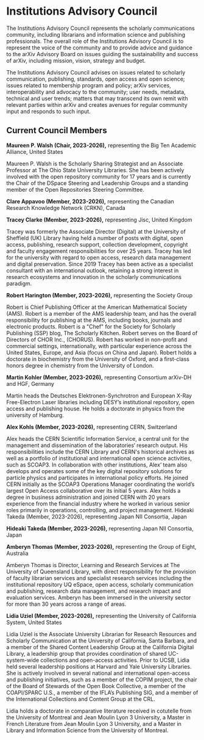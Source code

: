 # Institutions Advisory Council

The Institutions Advisory Council represents the scholarly communications community, 
including librarians and information science and publishing professionals. The overall 
role of the Institutions Advisory Council is to represent the voice of the community and to 
provide advice and guidance to the arXiv Advisory Board on issues guiding the 
sustainability and success of arXiv, including mission, vision, strategy and budget. 


The Institutions Advisory Council advises on issues related to scholarly communication, 
publishing, standards, open access and open science; issues related to membership 
program and policy; arXiv services, interoperability and advocacy to the community; user 
needs, metadata, technical and user trends; matters that may transcend its own remit 
with relevant parties within arXiv and creates avenues for regular community input and 
responds to such input. 




## Current Council Members 

**Maureen P. Walsh (Chair, 2023-2026),** representing the Big Ten Academic Alliance, United States

Maureen P. Walsh is the Scholarly Sharing Strategist and an Associate Professor at The Ohio State University Libraries. She has been actively involved with the open repository community for 17 years and is currently the Chair of the DSpace Steering and Leadership Groups and a standing member of the Open Repositories Steering Committee.

**Clare Appavoo (Member, 2023-2026),** representing the Canadian Research Knowledge Network (CRKN), Canada

**Tracey Clarke (Member, 2023-2026),** representing Jisc, United Kingdom

Tracey was formerly the Associate Director (Digital) at the University of Sheffield (UK) Library having held a number of posts with digital, open access, publishing, research support, collection development, copyright and faculty engagement responsibilities for over 25 years. Tracey has led for the university with regard to open access, research data management and digital preservation. Since 2019 Tracey has been active as a specialist consultant with an international outlook, retaining a strong interest in research ecosystems and innovation in the scholarly communications paradigm.


**Robert Harington (Member, 2023-2026),** representing the Society Group

Robert is Chief Publishing Officer at the American Mathematical Society (AMS).
Robert is a member of the AMS leadership team, and has the overall responsibility for publishing at the AMS, including books, journals and electronic products. Robert is a "Chef" for the Society for Scholarly Publishing (SSP) blog, The Scholarly Kitchen. Robert serves on the Board of Directors of CHOR Inc., (CHORUS). Robert has worked in non-profit and commercial settings, internationally, with particular experience across the United States, Europe, and Asia (focus on China and Japan). Robert holds a doctorate in biochemistry from the University of Oxford, and a first-class honors degree in chemistry from the University of London.

**Martin Kohler (Member, 2023-2026),** representing Consortium arXiv-DH and HGF, Germany

Martin heads the Deutsches Elektronen-Synchrotron and European X-Ray Free-Electron Laser libraries including DESY’s institutional repository, open access and publishing house. He holds a doctorate in physics from the university of Hamburg.



**Alex Kohls (Member, 2023-2026),** representing CERN, Switzerland

Alex heads the CERN Scientific Information Service, a central unit for the management and dissemination of the laboratories‘ research output. His responsibilities include the CERN Library and CERN's historical archives as well as a portfolio of institutional and international open science activities, such as SCOAP3. In collaboration with other institutions, Alex‘ team also develops and operates some of the key digital repository solutions for particle physics and participates in international policy efforts. He joined CERN initially as the SCOAP3 Operations Manager coordinating the world’s largest Open Access collaborative over its initial 5 years. 
Alex holds a degree in business administration and joined CERN with 20 years experience from the financial industry where he worked in various senior roles primarily in operations, controlling, and project management.
Hideaki Takeda (Member, 2023-2026), representing Japan NII Consortia, Japan

**Hideaki Takeda (Member, 2023-2026),** representing Japan NII Consortia, Japan

**Amberyn Thomas (Member, 2023-2026),** representing the Group of Eight, Australia

Amberyn Thomas is Director, Learning and Research Services at The University of Queensland Library, with direct responsibility for the provision of faculty librarian services and specialist research services including the institutional repository UQ eSpace, open access, scholarly communication and publishing, research data management, and research impact and evaluation services. Amberyn has been immersed in the university sector for more than 30 years across a range of areas.

**Lidia Uziel (Member, 2023-2026),** representing the University of California System, United States

Lidia Uziel is the Associate University Librarian for Research Resources and Scholarly Communication at the University of California, Santa Barbara, and a member of the Shared Content Leadership Group at the California Digital Library, a leadership group that provides coordination of shared UC-system-wide collections and open-access activities. Prior to UCSB, Lidia held several leadership positions at Harvard and Yale University Libraries.  She is actively involved in several national and international open-access and publishing initiatives, such as a member of the COPIM project, the chair of the Board of Stewards of the Open Book Collective, a member of the COAPI/SPARC U.S., a member of the IFLA’s Publishing SIG, and a member of the International Collections and Content Group at the CRL.


Lidia holds a doctorate in comparative literature received in cotutelle from the University of Montreal and Jean Moulin Lyon 3 University, a Master in French Literature from Jean Moulin Lyon 3 University, and a Master in Library and Information Science from the University of Montreal.   



